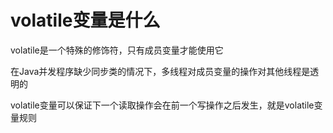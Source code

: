 # volatile变量是什么
volatile是一个特殊的修饰符，只有成员变量才能使用它  

在Java并发程序缺少同步类的情况下，多线程对成员变量的操作对其他线程是透明的  

volatile变量可以保证下一个读取操作会在前一个写操作之后发生，就是volatile变量规则

